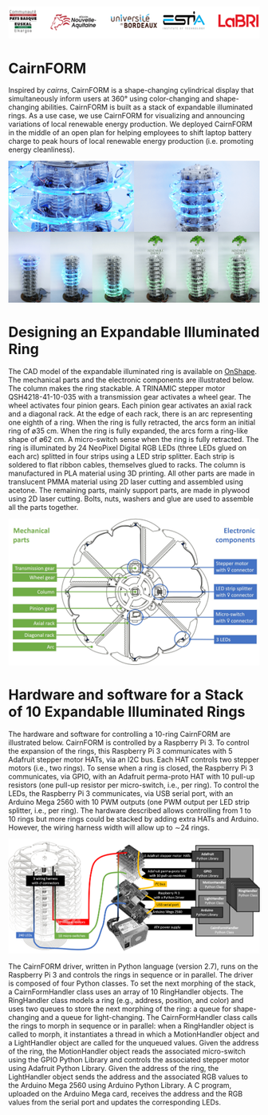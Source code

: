 ![alt text](https://github.com/maximedaniel/CairnFORM/blob/master/img/institutions.png "Logo Institutions")

# CairnFORM
Inspired by _cairns_, CairnFORM is a shape-changing cylindrical display that simultaneously inform users at 360° using color-changing and shape-changing abilities. CairnFORM is built as a stack of expandable illuminated rings. As a use case, we use CairnFORM for visualizing and announcing variations of local renewable energy production. We deployed CairnFORM in the middle of an open plan for helping employees to shift laptop battery charge to peak hours of local renewable energy production (i.e. promoting energy cleanliness).

![alt text](https://github.com/maximedaniel/CairnFORM/blob/master/img/teaser.png "Logo Institutions")

# Designing an Expandable Illuminated Ring
The CAD model of the expandable illuminated ring is available on [OnShape](https://cad.onshape.com/documents/7d4ecae370a1e03250f148cc/w/40919688efd268263900abc1/e/6c37dd97791037a37d7dd39b). The mechanical parts and the electronic components are illustrated below. The column makes the ring stackable. A TRINAMIC stepper motor QSH4218-41-10-035 with a transmission gear activates a wheel gear. The wheel activates four pinion gears. Each pinion gear activates an axial rack and a diagonal rack. At the edge of each rack, there is an arc representing one eighth of a ring. When the ring is fully retracted, the arcs form an initial ring of ø35 cm. When the ring is fully expanded, the arcs form a ring-like shape of ø62 cm. A micro-switch sense when the ring is fully retracted. The ring is illuminated by 24 NeoPixel Digital RGB LEDs (three LEDs glued on each arc) splitted in four strips using a LED strip splitter. Each strip is soldered to flat ribbon cables, themselves glued to racks. The column is manufactured in PLA material using 3D printing. All other parts are made in translucent PMMA material using 2D laser cutting and assembled using acetone. The remaining parts, mainly support parts, are made in plywood using 2D laser cutting. Bolts, nuts, washers and glue are used to assemble all the parts together. 

![alt text](https://github.com/maximedaniel/CairnFORM/blob/master/img/specs1.jpg "Specifications Expandable Illuminated Ring")

# Hardware and software for a Stack of 10 Expandable Illuminated Rings
The hardware and software for controlling a 10-ring CairnFORM are illustrated below. CairnFORM is controlled by a Raspberry Pi 3. To control the expansion of the rings, this Raspberry Pi 3 communicates with 5 Adafruit stepper motor HATs, via an I2C bus. Each HAT controls two stepper motors (i.e., two rings). To sense when a ring is closed, the Raspberry Pi 3 communicates, via GPIO, with an Adafruit perma-proto HAT with 10 pull-up resistors (one pull-up resistor per micro-switch, i.e., per ring). To control the LEDs, the Raspberry Pi 3 communicates, via USB serial port, with an Arduino Mega 2560 with 10 PWM outputs (one PWM output per LED strip
splitter, i.e., per ring).  The hardware described allows controlling from 1 to 10 rings but more rings could be stacked by adding extra HATs and Arduino. However, the wiring harness width will allow up to ∼24 rings. 

![alt text](https://github.com/maximedaniel/CairnFORM/blob/master/img/specs2.png "Specifications Stack Expandable Illuminated Rings")

The CairnFORM driver, written in Python language (version 2.7), runs on the Raspberry Pi 3 and controls the rings in sequence or in parallel. The driver is composed of four Python classes. To set the next morphing of the stack, a CairnFormHandler class uses an array of 10 RingHandler objects. The RingHandler class models a ring (e.g., address, position, and color) and uses two queues to store
the next morphing of the ring: a queue for shape-changing and a queue for light-changing. The CairnFormHandler class calls the rings to morph in sequence or in parallel: when a RingHandler object is called to morph, it instantiates a thread in which a MotionHandler object and a LightHandler object are called for the unqueued values. Given the address of the ring, the MotionHandler object reads the associated micro-switch using the GPIO Python Library and controls the associated stepper motor using Adafruit Python Library. Given
the address of the ring, the LightHandler object sends the address and the associated RGB values to the Arduino Mega 2560 using Arduino Python Library. A C program, uploaded on the Arduino Mega card, receives the address and the RGB values from the serial port and updates the corresponding LEDs.
